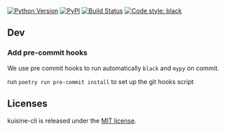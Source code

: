 
[![Python Version](https://img.shields.io/badge/python-3.7+-blue.svg?style=flat)](https://www.python.org/downloads/)
[![PyPI](https://img.shields.io/pypi/v/kuisine-cli.svg)](https://pypi.org/project/kuisine-cli/)
[![Build Status](https://github.com/yafeunteun/kuisine-cli/workflows/CI/badge.svg)](https://github.com/yafeunteun/kuisine-cli/actions)
[![Code style: black](https://img.shields.io/badge/code%20style-black-000000.svg)](https://github.com/psf/black)



## Dev

### Add pre-commit hooks 
We use pre commit hooks to run automatically `black` and `mypy` on commit.

run `poetry run pre-commit install` to set up the git hooks script


## Licenses

kuisine-cli is released under the [MIT license](https://github.com/yafeunteun/kuisine-cli/blob/master/LICENSE).
